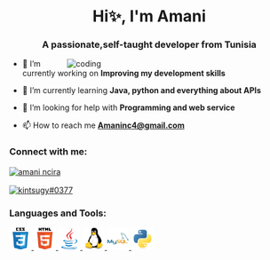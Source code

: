 <h1 align="center">Hi✨️, I'm Amani</h1>

<h3 align="center">A passionate,self-taught developer from Tunisia</h3>
<image align ="right" alt="coding" width="400 src="https://www.google.com/search?q=gif+programmer+girl&tbm=isch&ved=2ahUKEwjo0eP8wtD6AhUUOuwKHV83Bo0Q2-cCegQIABAC&oq=gif+programmer+girl&gs_lcp=ChJtb2JpbGUtZ3dzLXdpei1pbWcQAzIGCAAQHhAIMgUIABCiBDIFCAAQogQyBQgAEKIEOgQIIxAnOgYIABAeEAc6BAgAEB46BggAEB4QBVCNCFjqEGDPE2gAcAB4AIABzAKIAewLkgEHMC4xLjMuMpgBAKABAcABAQ&sclient=mobile-gws-wiz-img&ei=Ml5BY-jwKZT0sAff7pjoCA&bih=729&biw=384&client=ms-android-samsung-ss&prmd=ivsn#imgrc=NLicAky4OKrdqM>

- 🔭 I’m currently working on **Improving my development skills**

- 🌱 I’m currently learning **Java, python and everything about APIs**

- 🤝 I’m looking for help with **Programming and web service**

- 📫 How to reach me **Amaninc4@gmail.com**

<h3 align="left">Connect with me:</h3>

<p align="left">

<a href="https://linkedin.com/in/amani ncira" target="blank"><img align="center" src="https://raw.githubusercontent.com/rahuldkjain/github-profile-readme-generator/master/src/images/icons/Social/linked-in-alt.svg" alt="amani ncira" height="30" width="40" /></a>

<a href="https://discord.gg/kintsugy#0377" target="blank"><img align="center" src="https://raw.githubusercontent.com/rahuldkjain/github-profile-readme-generator/master/src/images/icons/Social/discord.svg" alt="kintsugy#0377" height="30" width="40" /></a>

</p>

<h3 align="left">Languages and Tools:</h3>

<p align="left"> <a href="https://www.w3schools.com/css/" target="_blank" rel="noreferrer"> <img src="https://raw.githubusercontent.com/devicons/devicon/master/icons/css3/css3-original-wordmark.svg" alt="css3" width="40" height="40"/> </a> <a href="https://www.w3.org/html/" target="_blank" rel="noreferrer"> <img src="https://raw.githubusercontent.com/devicons/devicon/master/icons/html5/html5-original-wordmark.svg" alt="html5" width="40" height="40"/> </a> <a href="https://www.java.com" target="_blank" rel="noreferrer"> <img src="https://raw.githubusercontent.com/devicons/devicon/master/icons/java/java-original.svg" alt="java" width="40" height="40"/> </a> <a href="https://www.linux.org/" target="_blank" rel="noreferrer"> <img src="https://raw.githubusercontent.com/devicons/devicon/master/icons/linux/linux-original.svg" alt="linux" width="40" height="40"/> </a> <a href="https://www.mysql.com/" target="_blank" rel="noreferrer"> <img src="https://raw.githubusercontent.com/devicons/devicon/master/icons/mysql/mysql-original-wordmark.svg" alt="mysql" width="40" height="40"/> </a> <a href="https://www.python.org" target="_blank" rel="noreferrer"> <img src="https://raw.githubusercontent.com/devicons/devicon/master/icons/python/python-original.svg" alt="python" width="40" height="40"/> </a> </p>

